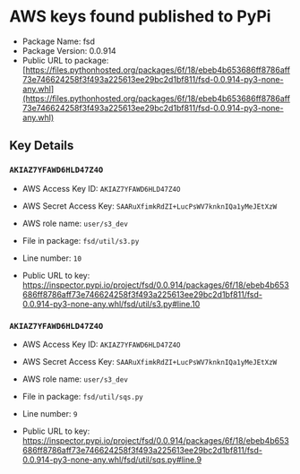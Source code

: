 # AWS keys found published to PyPi

* Package Name: fsd
* Package Version: 0.0.914
* Public URL to package: [https://files.pythonhosted.org/packages/6f/18/ebeb4b653686ff8786aff73e746624258f3f493a225613ee29bc2d1bf811/fsd-0.0.914-py3-none-any.whl](https://files.pythonhosted.org/packages/6f/18/ebeb4b653686ff8786aff73e746624258f3f493a225613ee29bc2d1bf811/fsd-0.0.914-py3-none-any.whl)

## Key Details

### `AKIAZ7YFAWD6HLD47Z4O`

* AWS Access Key ID: `AKIAZ7YFAWD6HLD47Z4O`
* AWS Secret Access Key: `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` 
* AWS role name: `user/s3_dev`
* File in package: `fsd/util/s3.py`
* Line number: `10`

* Public URL to key: https://inspector.pypi.io/project/fsd/0.0.914/packages/6f/18/ebeb4b653686ff8786aff73e746624258f3f493a225613ee29bc2d1bf811/fsd-0.0.914-py3-none-any.whl/fsd/util/s3.py#line.10



### `AKIAZ7YFAWD6HLD47Z4O`

* AWS Access Key ID: `AKIAZ7YFAWD6HLD47Z4O`
* AWS Secret Access Key: `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` 
* AWS role name: `user/s3_dev`
* File in package: `fsd/util/sqs.py`
* Line number: `9`

* Public URL to key: https://inspector.pypi.io/project/fsd/0.0.914/packages/6f/18/ebeb4b653686ff8786aff73e746624258f3f493a225613ee29bc2d1bf811/fsd-0.0.914-py3-none-any.whl/fsd/util/sqs.py#line.9


